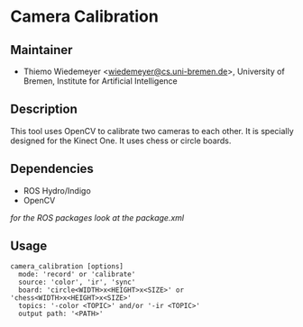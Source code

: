 # Camera Calibration

## Maintainer

- Thiemo Wiedemeyer <<wiedemeyer@cs.uni-bremen.de>>, University of Bremen, Institute for Artificial Intelligence

## Description

This tool uses OpenCV to calibrate two cameras to each other. It is specially designed for the Kinect  One. It uses chess or circle boards.

## Dependencies

- ROS Hydro/Indigo
- OpenCV

*for the ROS packages look at the package.xml*

## Usage

```
camera_calibration [options]
  mode: 'record' or 'calibrate'
  source: 'color', 'ir', 'sync'
  board: 'circle<WIDTH>x<HEIGHT>x<SIZE>' or 'chess<WIDTH>x<HEIGHT>x<SIZE>'
  topics: '-color <TOPIC>' and/or '-ir <TOPIC>'
  output path: '<PATH>'
```
